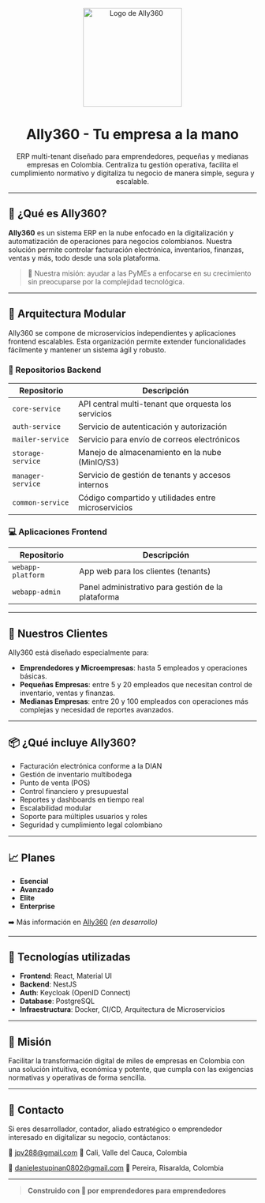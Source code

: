 <p align="center">
  <img src="https://ally360.netlify.app/logo/logoFondoTransparentesvg.svg" width="200" alt="Logo de Ally360">
</p>

<h1 align="center">Ally360 - Tu empresa a la mano</h1>

<p align="center">
  ERP multi-tenant diseñado para emprendedores, pequeñas y medianas empresas en Colombia. Centraliza tu gestión operativa, facilita el cumplimiento normativo y digitaliza tu negocio de manera simple, segura y escalable.
</p>

---

## 📌 ¿Qué es Ally360?

**Ally360** es un sistema ERP en la nube enfocado en la digitalización y automatización de operaciones para negocios colombianos. Nuestra solución permite controlar facturación electrónica, inventarios, finanzas, ventas y más, todo desde una sola plataforma.

> 🎯 Nuestra misión: ayudar a las PyMEs a enfocarse en su crecimiento sin preocuparse por la complejidad tecnológica.

---

## 🧱 Arquitectura Modular

Ally360 se compone de microservicios independientes y aplicaciones frontend escalables. Esta organización permite extender funcionalidades fácilmente y mantener un sistema ágil y robusto.

### 🔧 Repositorios Backend

| Repositorio         | Descripción                                          |
|---------------------|------------------------------------------------------|
| `core-service`      | API central multi-tenant que orquesta los servicios  |
| `auth-service`      | Servicio de autenticación y autorización             |
| `mailer-service`    | Servicio para envío de correos electrónicos          |
| `storage-service`   | Manejo de almacenamiento en la nube (MinIO/S3)       |
| `manager-service`   | Servicio de gestión de tenants y accesos internos    |
| `common-service`    | Código compartido y utilidades entre microservicios  |

### 💻 Aplicaciones Frontend

| Repositorio             | Descripción                                          |
|-------------------------|------------------------------------------------------|
| `webapp-platform`       | App web para los clientes (tenants)                  |
| `webapp-admin`          | Panel administrativo para gestión de la plataforma   |

---

## 👥 Nuestros Clientes

Ally360 está diseñado especialmente para:

- **Emprendedores y Microempresas**: hasta 5 empleados y operaciones básicas.
- **Pequeñas Empresas**: entre 5 y 20 empleados que necesitan control de inventario, ventas y finanzas.
- **Medianas Empresas**: entre 20 y 100 empleados con operaciones más complejas y necesidad de reportes avanzados.

---

## 📦 ¿Qué incluye Ally360?

- Facturación electrónica conforme a la DIAN
- Gestión de inventario multibodega
- Punto de venta (POS)
- Control financiero y presupuestal
- Reportes y dashboards en tiempo real
- Escalabilidad modular
- Soporte para múltiples usuarios y roles
- Seguridad y cumplimiento legal colombiano

---

## 📈 Planes

- **Esencial**
- **Avanzado**
- **Elite**
- **Enterprise**

➡️ Más información en [Ally360]([https://ally360.co](https://ally360.netlify.app/)) *(en desarrollo)*

---

## 🧠 Tecnologías utilizadas

- **Frontend**: React, Material UI
- **Backend**: NestJS
- **Auth**: Keycloak (OpenID Connect)
- **Database**: PostgreSQL
- **Infraestructura**: Docker, CI/CD, Arquitectura de Microservicios

---

## 🚀 Misión

Facilitar la transformación digital de miles de empresas en Colombia con una solución intuitiva, económica y potente, que cumpla con las exigencias normativas y operativas de forma sencilla.

---

## 🤝 Contacto

Si eres desarrollador, contador, aliado estratégico o emprendedor interesado en digitalizar su negocio, contáctanos:

📧 jpv288@gmail.com
📍 Cali, Valle del Cauca, Colombia

📧 danielestupinan0802@gmail.com
📍 Pereira, Risaralda, Colombia

---

> **Construido con 💙 por emprendedores para emprendedores**
